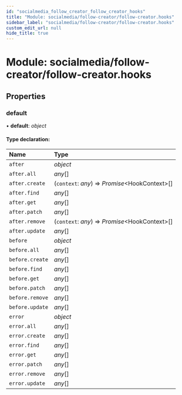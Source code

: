 ```yaml
---
id: "socialmedia_follow_creator_follow_creator_hooks"
title: "Module: socialmedia/follow-creator/follow-creator.hooks"
sidebar_label: "socialmedia/follow-creator/follow-creator.hooks"
custom_edit_url: null
hide_title: true
---
```


# Module: socialmedia/follow-creator/follow-creator.hooks

## Properties

### default

• **default**: *object*

#### Type declaration:

| Name | Type |
| :------ | :------ |
| `after` | *object* |
| `after.all` | *any*[] |
| `after.create` | (`context`: *any*) => *Promise*<HookContext\>[] |
| `after.find` | *any*[] |
| `after.get` | *any*[] |
| `after.patch` | *any*[] |
| `after.remove` | (`context`: *any*) => *Promise*<HookContext\>[] |
| `after.update` | *any*[] |
| `before` | *object* |
| `before.all` | *any*[] |
| `before.create` | *any*[] |
| `before.find` | *any*[] |
| `before.get` | *any*[] |
| `before.patch` | *any*[] |
| `before.remove` | *any*[] |
| `before.update` | *any*[] |
| `error` | *object* |
| `error.all` | *any*[] |
| `error.create` | *any*[] |
| `error.find` | *any*[] |
| `error.get` | *any*[] |
| `error.patch` | *any*[] |
| `error.remove` | *any*[] |
| `error.update` | *any*[] |
